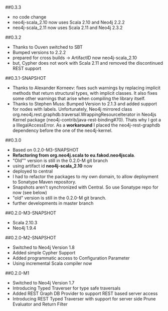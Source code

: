 ##0.3.3
* no code change
* neo4j-scala_2.10 now uses Scala 2.10 and Neo4j 2.2.2
* neo4j-scala_2.11 now uses Scala 2.11 and Neo4j 2.3.2

##0.3.2
* Thanks to Ouven switched to SBT
* Bumped versions to 2.2.2
* prepared for cross builds -> ArtifactID now neo4j-scala_2.10
* but, Cypher does not work with Scala 2.11 and removed the discontinued REST support

##0.3.1-SNAPSHOT
* Thanks to Alexander Korneev: fixes such warnings by replacing implicit methods that return structural types, with implicit classes. It also fixes some other warnings that arise when compiling the library itself.
* Thanks to Stephen Muss: Bumped Version to 2.1.3 and added support for nodes with labels. Unfortunately, Neo4j mirrored class org.neo4j.rest.graphdb.traversal.WrappingResourceIterator in Neo4js Kernel package (neo4j-contrib/java-rest-binding#70). Thats why I got a a IllegalAccessError. As a **workaround** I placed the neo4j-rest-graphdb dependency before the one of the neo4j-kernel.

##0.3.0
* Based on 0.2.0-M3-SNAPSHOT
* **Refactoring from org.neo4j.scala to eu.fakod.neo4jscala**.
* "Old"" version is still in the 0.2.0-M git branch
* using artifact id **neo4j-scala_2.10** now
* deployed to central
* I had to refactor the packages to my own domain, to allow deployment to Sonatype Maven repository.
* Snapshots aren't synchronized with Central. So use Sonatype repo for now (see below)
* "old" version is still in the 0.2.0-M git branch.
* further developments in master branch

##0.2.0-M3-SNAPSHOT
* Scala 2.10.3
* Neo4j 1.9.4

##0.2.0-M2-SNAPSHOT

* Switched to Neo4j Version 1.8
* Added simple Cypher Support
* Added programmatic access to Configuration Parameter
* Using incremental Scala compiler now

##0.2.0-M1

* Switched to Neo4j Version 1.7
* Introducing Typed Traverser for type safe traversals
* Added REST Graph DB Provider to support REST based server access
* Introducing REST Typed Traverser with support for server side Prune Evaluator and Return Filter

